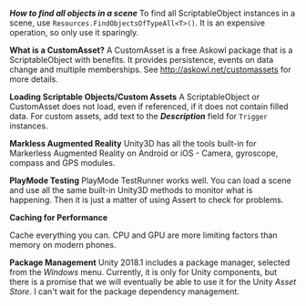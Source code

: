 ***How to find all objects in a scene***
To find all ScriptableObject instances in a scene, use `Resources.FindObjectsOfTypeAll<T>()`. It is an expensive operation, so only use it sparingly.

**What is a CustomAsset?**
A CustomAsset is a free Askowl package that is a ScriptableObject with benefits. It provides persistence, events on data change and multiple memberships. See http://askowl.net/customassets for more details.

**Loading Scriptable Objects/Custom Assets** 
A ScriptableObject or CustomAsset does not load, even if referenced, if it does not contain filled data. For custom assets, add text to the ***Description*** field for `Trigger` instances.

**Markless Augmented Reality**
Unity3D has all the tools built-in for Markerless Augmented Reality on Android or iOS - Camera, gyroscope, compass and GPS modules.

**PlayMode Testing**
PlayMode TestRunner works well. You can load a scene and use all the same built-in Unity3D methods to monitor what is happening. Then it is just a matter of using Assert to check for problems.

**Caching for Performance**

Cache everything you can. CPU and GPU are more limiting factors than memory on modern phones.

**Package Management**
Unity 2018.1 includes a package manager, selected from the *Windows* menu. Currently, it is only for Unity components, but there is a promise that we will eventually be able to use it for the Unity *Asset Store*. I can't wait for the package dependency management.